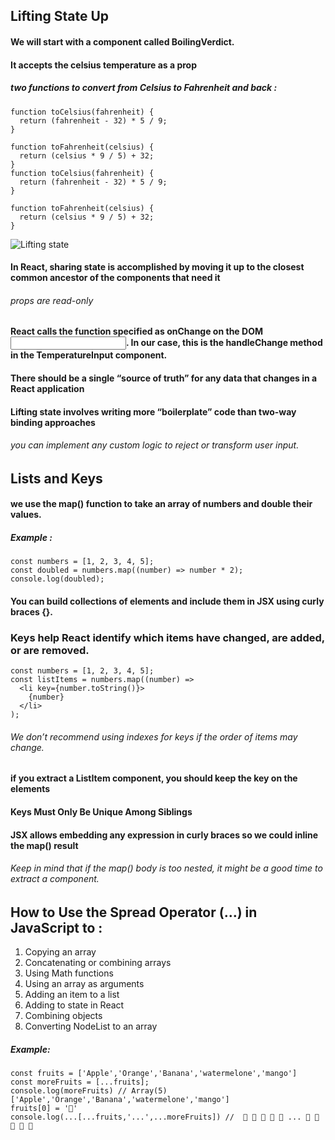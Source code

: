 ## Lifting State Up
#### We will start with a component called BoilingVerdict.
#### It accepts the celsius temperature as a prop

##### two functions to convert from Celsius to Fahrenheit and back :
```
function toCelsius(fahrenheit) {
  return (fahrenheit - 32) * 5 / 9;
}

function toFahrenheit(celsius) {
  return (celsius * 9 / 5) + 32;
}
function toCelsius(fahrenheit) {
  return (fahrenheit - 32) * 5 / 9;
}

function toFahrenheit(celsius) {
  return (celsius * 9 / 5) + 32;
}
```
![Lifting state](https://miro.medium.com/max/2904/1*3DpOVY9vZpw2Ll4nWBFu9w.png)

#### In React, sharing state is accomplished by moving it up to the closest common ancestor of the components that need it
###### props are read-only

#### React calls the function specified as onChange on the DOM <input>. In our case, this is the handleChange method in the TemperatureInput component.

#### There should be a single “source of truth” for any data that changes in a React application

#### Lifting state involves writing more “boilerplate” code than two-way binding approaches

######  you can implement any custom logic to reject or transform user input.

## Lists and Keys

#### we use the map() function to take an array of numbers and double their values. 
##### Example :

```
const numbers = [1, 2, 3, 4, 5];
const doubled = numbers.map((number) => number * 2);
console.log(doubled);
```

#### You can build collections of elements and include them in JSX using curly braces {}.

### Keys help React identify which items have changed, are added, or are removed. 

```
const numbers = [1, 2, 3, 4, 5];
const listItems = numbers.map((number) =>
  <li key={number.toString()}>
    {number}
  </li>
);
```

###### We don’t recommend using indexes for keys if the order of items may change.

####  if you extract a ListItem component, you should keep the key on the <ListItem /> elements 

#### Keys Must Only Be Unique Among Siblings

#### JSX allows embedding any expression in curly braces so we could inline the map() result

###### Keep in mind that if the map() body is too nested, it might be a good time to extract a component.

## How to Use the Spread Operator (…) in JavaScript to :

1. Copying an array
2. Concatenating or combining arrays
3. Using Math functions
4. Using an array as arguments
5. Adding an item to a list
6. Adding to state in React
7. Combining objects
8. Converting NodeList to an array

##### Example: 
```
const fruits = ['Apple','Orange','Banana','watermelone','mango']
const moreFruits = [...fruits];
console.log(moreFruits) // Array(5) ['Apple','Orange','Banana','watermelone','mango']
fruits[0] = '🍑'
console.log(...[...fruits,'...',...moreFruits]) //  🍑 🍊 🍌 🍉 🍍 ... 🍏 🍊 🍌 🍉 🍍
```

